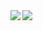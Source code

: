 <a href="https://github.com/anuraghazra/github-readme-stats">
  <img align="left" src="https://github-readme-stats.vercel.app/api?username=taigacat&count_private=true&show_icons=true&theme=jolly" />
</a>
<a href="https://github.com/anuraghazra/github-readme-stats">
  <img align="left" src="https://github-readme-stats.vercel.app/api/top-langs/?username=taigacat&layout=compact&theme=jolly" />
</a>
